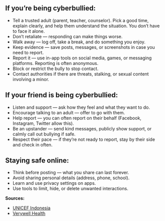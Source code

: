 ## If you’re being cyberbullied:
- Tell a trusted adult (parent, teacher, counselor). Pick a good time, explain clearly, and help them understand the situation. You don’t have to face it alone.
- Don’t retaliate — responding can make things worse.
- Walk away — log off, take a break, and do something you enjoy.
- Keep evidence — save posts, messages, or screenshots in case you need to report.
- Report it — use in-app tools on social media, games, or messaging platforms. Reporting is often anonymous.
- Block or restrict the bully to stop contact.
- Contact authorities if there are threats, stalking, or sexual content involving a minor.

## If your friend is being cyberbullied:
- Listen and support — ask how they feel and what they want to do.
- Encourage talking to an adult — offer to go with them.
- Help report — you can often report on their behalf (Facebook, Instagram, Twitter allow this).
- Be an upstander — send kind messages, publicly show support, or calmly call out bullying if safe.
- Respect their pace — if they’re not ready to report, stay by their side and check in often.

## Staying safe online:
- Think before posting — what you share can last forever.
- Avoid sharing personal details (address, phone, school).
- Learn and use privacy settings on apps.
- Use tools to limit, hide, or delete unwanted interactions.

**Sources:**  
- [UNICEF Indonesia](https://www.unicef.org/indonesia/child-protection/what-is-cyberbullying)  
- [Verywell Health](https://www.verywellhealth.com/cyberbullying-effects-and-what-to-do-5220584)